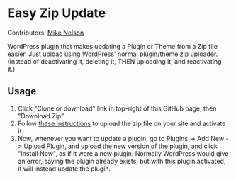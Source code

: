 # Easy Zip Update
Contributors: [Mike Nelson](https://cmljnelson.wordpress.com)

WordPress plugin that makes updating a Plugin or Theme from a Zip file easier. Just upload using WordPress' normal plugin/theme zip uploader. (Instead of deactivating it, deleting it, THEN uploading it, and reactivating it.)

## Usage

1. Click "Clone or download" link in top-right of this GitHub page, then "Download Zip".
1. Follow [these instructions](https://wpshout.com/quick-guides/install-plugin-zip-file-wordpress/) to upload the zip file on your site and activate it.
1. Now, whenever you want to update a plugin, go to Plugins -> Add New -> Upload Plugin, and upload the new version of the plugin, and click "Install Now", as if it were a new plugin. Normally WordPress would give an error, saying the plugin already exists, but with this plugin activated, it will instead update the plugin.



